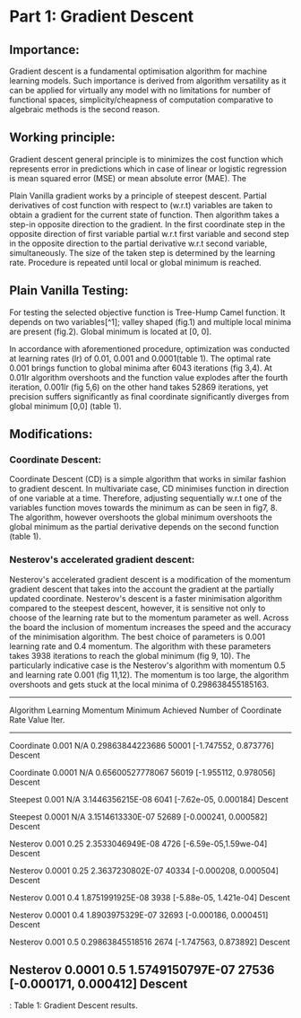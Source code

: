 # Part 1: Gradient Descent

## Importance:

Gradient descent is a fundamental optimisation algorithm for machine
learning models. Such importance is derived from algorithm versatility
as it can be applied for virtually any model with no limitations for
number of functional spaces, simplicity/cheapness of computation
comparative to algebraic methods is the second reason.

## Working principle:

Gradient descent general principle is to minimizes the cost function
which represents error in predictions which in case of linear or
logistic regression is mean squared error (MSE) or mean absolute error
(MAE). The

Plain Vanilla gradient works by a principle of steepest descent. Partial
derivatives of cost function with respect to (w.r.t) variables are taken
to obtain a gradient for the current state of function. Then algorithm
takes a step-in opposite direction to the gradient. In the first
coordinate step in the opposite direction of first variable partial
w.r.t first variable and second step in the opposite direction to the
partial derivative w.r.t second variable, simultaneously. The size of
the taken step is determined by the learning rate. Procedure is repeated
until local or global minimum is reached.

## Plain Vanilla Testing:

For testing the selected objective function is Tree-Hump Camel function.
It depends on two variables[^1]; valley shaped (fig.1) and multiple
local minima are present (fig.2). Global minimum is located at \[0, 0\].

In accordance with aforementioned procedure, optimization was conducted
at learning rates (lr) of 0.01, 0.001 and 0.0001(table 1). The optimal
rate 0.001 brings function to global minima after 6043 iterations (fig
3,4). At 0.01lr algorithm overshoots and the function value explodes
after the fourth iteration, 0.001lr (fig 5,6) on the other hand takes
52869 iterations, yet precision suffers significantly as final
coordinate significantly diverges from global minimum \[0,0\] (table 1).

## Modifications:

### Coordinate Descent: ###

Coordinate Descent (CD) is a simple algorithm that works in similar
fashion to gradient descent. In multivariate case, CD minimises function
in direction of one variable at a time. Therefore, adjusting
sequentially w.r.t one of the variables function moves towards the
minimum as can be seen in fig7, 8. The algorithm, however overshoots the
global minimum overshoots the global minimum as the partial derivative
depends on the second function (table 1).

### Nesterov's accelerated gradient descent: ###

Nesterov's accelerated gradient descent is a modification of the
momentum gradient descent that takes into the account the gradient at
the partially updated coordinate. Nesterov's descent is a faster
minimisation algorithm compared to the steepest descent, however, it is
sensitive not only to choose of the learning rate but to the momentum
parameter as well. Across the board the inclusion of momentum increases
the speed and the accuracy of the minimisation algorithm. The best
choice of parameters is 0.001 learning rate and 0.4 momentum. The
algorithm with these parameters takes 3938 iterations to reach the
global minimum (fig 9, 10). The particularly indicative case is the
Nesterov's algorithm with momentum 0.5 and learning rate 0.001 (fig
11,12). The momentum is too large, the algorithm overshoots and gets
stuck at the local minima of 0.298638455185163.


---------------------------------------------------------------------------------------------
Algorithm    Learning   Momentum     Minimum Achieved   Number of   Coordinate
             Rate       Value                           Iter.       
------------ ---------- ------------ ------------------ ----------- -------------------------
Coordinate   0.001      N/A          0.29863844223686   50001       \[-1.747552, 0.873776\]
Descent                                                             

Coordinate   0.0001     N/A          0.65600527778067   56019       \[-1.955112, 0.978056\]
Descent                                                             

Steepest     0.001      N/A          3.1446356215E-08   6041        \[-7.62e-05, 0.000184\]
Descent                                                             

Steepest     0.0001     N/A          3.1514613330E-07   52689       \[-0.000241, 0.000582\]
Descent                                                             

Nesterov     0.001      0.25         2.3533046949E-08   4726        \[-6.59e-05,1.59we-04\]
Descent                                                             

Nesterov     0.0001     0.25         2.3637230802E-07   40334       \[-0.000208, 0.000504\]
Descent                                                             

Nesterov     0.001      0.4          1.8751991925E-08   3938        \[-5.88e-05, 1.421e-04\]
Descent                                                             

Nesterov     0.0001     0.4          1.8903975329E-07   32693       \[-0.000186, 0.000451\]
Descent                                                             

Nesterov     0.001      0.5          0.29863845518516   2674        \[-1.747563, 0.873892\]
Descent                                                             

Nesterov     0.0001     0.5          1.5749150797E-07   27536       \[-0.000171, 0.000412\]
Descent                                                             
---------------------------------------------------------------------------------------------

: Table 1: Gradient Descent results.
